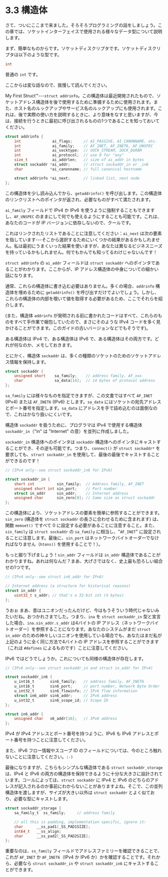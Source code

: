 # 3.3 構造体

さて、ついにここまで来ました。そろそろプログラミングの話をしましょう。この章では、ソケットインターフェイスで使用される様々なデータ型について説明します。

まず、簡単なものからです。ソケットディスクリプタです。ソケットディスクリプタは以下のような型です。

```c
int
```

普通の `int` です。

ここからは変な話なので、我慢して読んでください。

My First Struct™---`struct addrinfo`。この構造体は最近開発されたもので、ソケットアドレス構造体を後で使用するために準備するために使用されます。また、ホスト名のルックアップやサービス名のルックアップにも使用されます。これは、後で実際の使い方を説明するときに、より意味をなすと思いますが、今は、接続を行うときに最初に呼び出されるものの1つであることを知っておいてください。

```c
struct addrinfo {
    int              ai_flags;     // AI_PASSIVE, AI_CANONNAME, etc.
    int              ai_family;    // AF_INET, AF_INET6, AF_UNSPEC
    int              ai_socktype;  // SOCK_STREAM, SOCK_DGRAM
    int              ai_protocol;  // use 0 for "any"
    size_t           ai_addrlen;   // size of ai_addr in bytes
    struct sockaddr *ai_addr;      // struct sockaddr_in or _in6
    char            *ai_canonname; // full canonical hostname

    struct addrinfo *ai_next;      // linked list, next node
};
```

この構造体を少し読み込んでから、`getaddrinfo()` を呼び出します。この構造体のリンクリストへのポインタが返され、必要なものがすべて満たされます。

`ai_family` フィールドで IPv4 か IPv6 を使うように強制することもできますし、`AF_UNSPEC` のままにして何でも使えるようにすることも可能です。これは、あなたのコードが IP バージョンに依存しないので、クールです。

これはリンクされたリストであることに注意してください：`ai_next` は次の要素を指しています---そこから選択するためにいくつかの結果があるかもしれません。私は最初にうまくいった結果を使いますが、あなたは異なるビジネスニーズを持っているかもしれません。何でもかんでも知ってるわけじゃないんです！

`struct addrinfo` の `ai_addr` フィールドは `struct sockaddr` へのポインタであることがわかります。ここからが、IP アドレス構造体の中身についての細かい話になります。

通常、これらの構造体に書き込む必要はありません。多くの場合、`addrinfo` 構造体を埋めるために `getaddrinfo()` を呼び出すだけでよいでしょう。しかし、これらの構造体の内部を覗いて値を取得する必要があるため、ここでそれらを紹介します。

(また、構造体 `addrinfo` が発明される前に書かれたコードはすべて、これらのものをすべて手作業で梱包していたので、まさにそのような IPv4 コードを多く見かけることができます。このガイドの古いバージョンなどでもそうです)。

ある構造体は IPv4 で、ある構造体は IPv6 で、ある構造体はその両方です。どれが何なのか、メモしておきます。

とにかく、構造体 `sockaddr` は、多くの種類のソケットのためのソケットアドレス情報を保持します。

```c
struct sockaddr {
    unsigned short    sa_family;    // address family, AF_xxx
    char              sa_data[14];  // 14 bytes of protocol address
};
```

`sa_family` には様々なものを指定できますが、この文書ではすべて `AF_INET` (IPv4) または `AF_INET6` (IPv6) とします。`sa_data` にはソケットの宛先アドレスとポート番号を指定します。`sa_data` にアドレスを手で詰め込むのは面倒なので、これはかなり扱いにくいです。

構造体 `sockaddr` を扱うために、プログラマは IPv4 で使用する構造体 `sockaddr_in`（"in" は "Internet" の意）を並列に作成しました。

`sockaddr_in` 構造体へのポインタは `sockaddr` 構造体へのポインタにキャストすることができ、その逆も可能です。つまり、`connect()` が `struct sockaddr*` を要求しても、`struct sockaddr_in` を使用して、最後の最後でキャストすることができるのです！

```c
// (IPv4 only--see struct sockaddr_in6 for IPv6)

struct sockaddr_in {
    short int          sin_family;  // Address family, AF_INET
    unsigned short int sin_port;    // Port number
    struct in_addr     sin_addr;    // Internet address
    unsigned char      sin_zero[8]; // Same size as struct sockaddr
};
```

この構造体により、ソケットアドレスの要素を簡単に参照することができます。`sin_zero` (構造体を `struct sockaddr` の長さに合わせるために含まれます) は、関数 `memset()` ですべて 0 に設定する必要があることに注意すること。また、`sin_family` は `struct sockaddr` の `sa_family` に相当し、"`AF_INET`" に設定されることに注意します。最後に、`sin_port` はネットワークバイトオーダーでなければなりません（`htons()` を使用することで！）。

もっと掘り下げましょう！`sin_addr` フィールドは `in_addr` 構造体であることがわかりますね。あれは何なんだ？まあ、大げさではなく、史上最も恐ろしい組合せの1つです。

```c
// (IPv4 only--see struct in6_addr for IPv6)

// Internet address (a structure for historical reasons)
struct in_addr {
    uint32_t s_addr; // that's a 32-bit int (4 bytes)
};
```

うおぉ まあ、昔はユニオンだったんだけど、今はもうそういう時代じゃないみたいだね。おつかれさまでした。つまり、`ina` を `struct sockaddr_in` 型と宣言した場合、`ina.sin_addr.s_addr` は4バイトの IP アドレス（ネットワークバイトオーダー）を参照することになります。あなたのシステムがまだ `struct in_addr` のための神々しいユニオンを使用している場合でも、あなたはまだ私が上記のように全く同じ方法で4バイトの IP アドレスを参照することができます（これは `#defines` によるものです）ことに注意してください。

IPv6 ではどうでしょうか。これについても同様の構造体が存在します。

```c
// (IPv6 only--see struct sockaddr_in and struct in_addr for IPv4)

struct sockaddr_in6 {
    u_int16_t       sin6_family;   // address family, AF_INET6
    u_int16_t       sin6_port;     // port number, Network Byte Order
    u_int32_t       sin6_flowinfo; // IPv6 flow information
    struct in6_addr sin6_addr;     // IPv6 address
    u_int32_t       sin6_scope_id; // Scope ID
};

struct in6_addr {
    unsigned char   s6_addr[16];   // IPv6 address
};
```

IPv4 が IPv4 アドレスとポート番号を持つように、IPv6 も IPv6 アドレスとポート番号を持つことに注意してください。

また、IPv6 フロー情報やスコープ ID のフィールドについては、今のところ触れないことに注意してください。`:-)`

最後になりますが、こちらもシンプルな構造体である `struct sockaddr_storage` は、IPv4 と IPv6 の両方の構造体を保持できるように十分な大きさに設計されています。コールによっては、`struct sockaddr` に IPv4 と IPv6 のどちらのアドレスが記入されるのか事前にわからないことがありますよね。そこで、この並列構造体を渡しますが、サイズが大きい以外は `struct sockaddr` とよく似ており、必要な型にキャストします。

```c
struct sockaddr_storage {
    sa_family_t  ss_family;     // address family

    // all this is padding, implementation specific, ignore it:
    char      __ss_pad1[_SS_PAD1SIZE];
    int64_t   __ss_align;
    char      __ss_pad2[_SS_PAD2SIZE];
};
```

重要なのは、`ss_family` フィールドでアドレスファミリーを確認できることで、これが `AF_INET` か `AF_INET6`（IPv4 か IPv6 か）かを確認することです。それから、必要なら `struct sockaddr_in` や `struct sockaddr_in6` にキャストすることができます。
